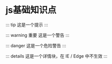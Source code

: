 # js基础知识点

::: tip
这是一个提示
:::

::: warning 重要
这是一个警告
:::

::: danger
这是一个危险警告
:::

::: details
这是一个详情块，在 IE / Edge 中不生效
:::
